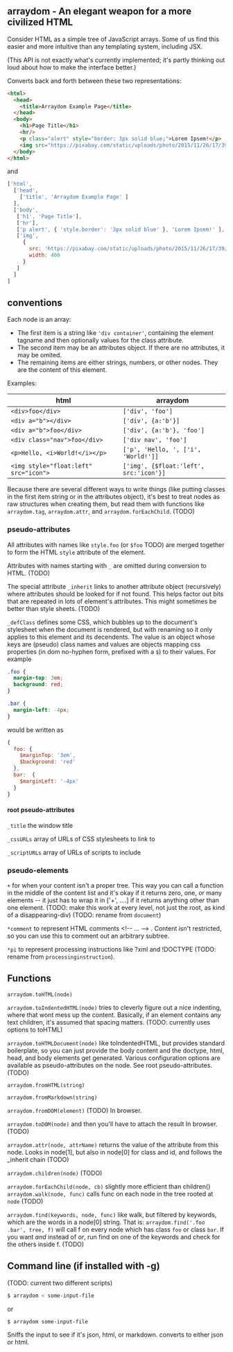 ## arraydom - An elegant weapon for a more civilized HTML

Consider HTML as a simple tree of JavaScript arrays.  Some of us find
this easier and more intuitive than any templating system, including
JSX.

(This API is not exactly what's currently implemented; it's partly
thinking out loud about how to make the interface better.)


Converts back and forth between these two representations:

```html
<html>
  <head>
    <title>Arraydom Example Page</title>
  </head>
  <body>
    <h1>Page Title</h1>
    <hr/>
    <p class="alert" style="border: 3px solid blue;">Lorem Ipsem!</p>
    <img src="https://pixabay.com/static/uploads/photo/2015/11/26/17/39/cat-1064225_960_720.jpg" width="400" />
  </body>
</html>
```

and

```javascript
['html',
  ['head',
    ['title', 'Arraydom Example Page' ]
  ],
  ['body',
   ['h1', 'Page Title'],
   ['hr'],
   ['p alert', { 'style.border': '3px solid blue' }, 'Lorem Ipsem!' ],
   ['img',
     {
       src: 'https://pixabay.com/static/uploads/photo/2015/11/26/17/39/cat-1064225_960_720.jpg',
       width: 400
     }
   ]
  ]
]
```

## conventions

Each node is an array:

* The first item is a string like `'div container'`, containing the element tagname and then optionally values for the class attribute.
* The second item may be an attributes object.  If there are no attributes, it may be omited.
* The remaining items are either strings, numbers, or other nodes.  They are the content of this element.

Examples:

html                                  | arraydom
--------------------------------------|-----------------------
`<div>foo</div>`                      | `['div', 'foo']`
`<div a="b"></div>`                   | `['div', {a:'b'}]`
`<div a="b">foo</div>`                | `['div', {a:'b'}, 'foo']`
`<div class="nav">foo</div>`          | `['div nav', 'foo']`
`<p>Hello, <i>World!</i></p>`         | `['p', 'Hello, ', ['i', 'World!']]`
`<img style="float:left" src="icon">` | `['img', {$float:'left', src:'icon'}]`

Because there are several different ways to write things (like putting classes in the first item string or in the attributes object), it's best to treat nodes as raw structures when creating them, but read them with functions like `arraydom.tag`, `arraydom.attr`, and `arraydom.forEachChild`.  (TODO)

### pseudo-attributes

All attributes with names like `style.foo` (or `$foo` TODO) are merged
together to form the HTML `style` attribute of the element.

Attributes with names starting with `_` are omitted during conversion
to HTML. (TODO)

The special attribute `_inherit` links to another attribute object
(recursively) where attributes should be looked for if not found.
This helps factor out bits that are repeated in lots of element's
attributes.  This might sometimes be better than style sheets.  (TODO)

`_defClass` defines some CSS, which bubbles up to the document's
stylesheet when the document is rendered, but with renaming so it only
applies to this element and its decendents.  The value is an object whose
keys are (pseudo) class names and values are objects mapping css
properties (in dom no-hyphen form, prefixed with a `$`) to their
values.  For example

```css
.foo {
  margin-top: 3em;
  background: red;
}

.bar {
  margin-left: -4px;
}
```

would be written as

```javascript
{
  foo: {
    $marginTop: '3em',
    $background: 'red'
  },
  bar:  {
    $marginLeft: '-4px'
  }
}
```

#### root pseudo-attributes

`_title` the window title

`_cssURLs` array of URLs of CSS stylesheets to link to

`_scriptURLs` array of URLs of scripts to include

### pseudo-elements

`+` for when your content isn't a proper tree.   This way you can call a function in the middle of the content list and it's okay if it returns zero, one, or many elements -- it just has to wrap it in ['+', ....] if it returns anything other than one element.   (TODO: make this work at every level, not just the root, as kind of a disappearing-div)  (TODO: rename from `document`)

`*comment` to represent HTML comments &lt;!-- ... --> .   Content isn't restricted, so you can use this to comment out an arbitrary subtree.

`*pi` to represent processing instructions like ?xml and !DOCTYPE (TODO: rename from `processinginstruction`).

## Functions

`arraydom.toHTML(node)`

`arraydom.toIndentedHTML(node)` tries to cleverly figure out a nice indenting, where that wont mess up the content.   Basically, if an element contains any text children, it's assumed that spacing matters.  (TODO: currently uses options to toHTML)

`arraydom.toHTMLDocument(node)` like toIndentedHTML, but provides standard boilerplate, so you can just provide the body content and the doctype, html, head, and body elements get generated.   Various configuration options are available as pseudo-attributes on the node.    See root pseudo-attributes.  (TODO)

`arraydom.fromHTML(string)`

`arraydom.fromMarkdown(string)`

`arraydom.fromDOM(element)` (TODO)   In browser.

`arraydom.toDOM(node)` and then you'll have to attach the result   In browser. (TODO)

`arraydom.attr(node, attrName)` returns the value of the attribute from this node.  Looks in node[1], but also in node[0] for class and id, and follows the _inherit chain (TODO)

`arraydom.children(node)` (TODO)

`arraydom.forEachChild(node, cb)` slightly more efficient than children()
`arraydom.walk(node, func)` calls func on each node in the tree rooted at `node`  (TODO)

`arraydom.find(keywords, node, func)` like walk, but filtered by keywords, which are the words in a node[0] string.  That is: `arraydom.find('.foo .bar', tree, f)` will call f on every node which has class `foo` or class `bar`.   If you want *and* instead of *or*, run find on one of the keywords and check for the others inside f.  (TODO)



## Command line (if installed with -g)

(TODO: current two different scripts)

```bash
$ arraydom < some-input-file
```
or
```bash
$ arraydom some-input-file
```

Sniffs the input to see if it's json, html, or markdown.   converts to either json or html.   

